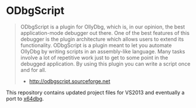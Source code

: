 # ODbgScript

> ODbgScript is a plugin for OllyDbg, which is, in our opinion, the best application-mode debugger out there. 
> One of the best features of this debugger is the plugin architecture which allows users to extend its functionality. 
> ODbgScript is a plugin meant to let you automate OllyDbg by writing scripts in an assembly-like language. 
> Many tasks involve a lot of repetitive work just to get to some point in the debugged application. 
> By using this plugin you can write a script once and for all. 
> - http://odbgscript.sourceforge.net

This repository contains updated project files for VS2013 and eventually a port to [x64dbg](http://x64dbg.com).